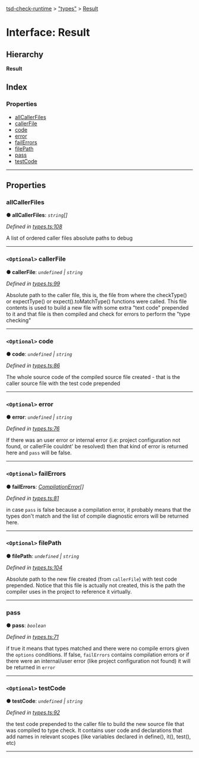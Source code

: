 [tsd-check-runtime](../README.md) > ["types"](../modules/_types_.md) > [Result](../interfaces/_types_.result.md)

# Interface: Result

## Hierarchy

**Result**

## Index

### Properties

* [allCallerFiles](_types_.result.md#allcallerfiles)
* [callerFile](_types_.result.md#callerfile)
* [code](_types_.result.md#code)
* [error](_types_.result.md#error)
* [failErrors](_types_.result.md#failerrors)
* [filePath](_types_.result.md#filepath)
* [pass](_types_.result.md#pass)
* [testCode](_types_.result.md#testcode)

---

## Properties

<a id="allcallerfiles"></a>

###  allCallerFiles

**● allCallerFiles**: *`string`[]*

*Defined in [types.ts:108](https://github.com/cancerberoSgx/tsd-check-runtime/blob/1e47935/src/types.ts#L108)*

A list of ordered caller files absolute paths to debug

___
<a id="callerfile"></a>

### `<Optional>` callerFile

**● callerFile**: *`undefined` \| `string`*

*Defined in [types.ts:99](https://github.com/cancerberoSgx/tsd-check-runtime/blob/1e47935/src/types.ts#L99)*

Absolute path to the caller file, this is, the file from where the checkType() or expectType() or expect().toMatchType() functions were called. This file contents is used to build a new file with some extra "text code" prepended to it and that file is then compiled and check for errors to perform the "type checking"

___
<a id="code"></a>

### `<Optional>` code

**● code**: *`undefined` \| `string`*

*Defined in [types.ts:86](https://github.com/cancerberoSgx/tsd-check-runtime/blob/1e47935/src/types.ts#L86)*

The whole source code of the compiled source file created - that is the caller source file with the test code prepended

___
<a id="error"></a>

### `<Optional>` error

**● error**: *`undefined` \| `string`*

*Defined in [types.ts:76](https://github.com/cancerberoSgx/tsd-check-runtime/blob/1e47935/src/types.ts#L76)*

If there was an user error or internal error (i.e: project configuration not found, or callerFile couldnt' be resolved) then that kind of error is returned here and `pass` will be false.

___
<a id="failerrors"></a>

### `<Optional>` failErrors

**● failErrors**: *[CompilationError](_types_.compilationerror.md)[]*

*Defined in [types.ts:81](https://github.com/cancerberoSgx/tsd-check-runtime/blob/1e47935/src/types.ts#L81)*

in case `pass` is false because a compilation error, it probably means that the types don't match and the list of compile diagnostic errors will be returned here.

___
<a id="filepath"></a>

### `<Optional>` filePath

**● filePath**: *`undefined` \| `string`*

*Defined in [types.ts:104](https://github.com/cancerberoSgx/tsd-check-runtime/blob/1e47935/src/types.ts#L104)*

Absolute path to the new file created (from `callerFile`) with test code prepended. Notice that this file is actually not created, this is the path the compiler uses in the project to reference it virtually.

___
<a id="pass"></a>

###  pass

**● pass**: *`boolean`*

*Defined in [types.ts:71](https://github.com/cancerberoSgx/tsd-check-runtime/blob/1e47935/src/types.ts#L71)*

if true it means that types matched and there were no compile errors given the `options` conditions. If false, `failErrors` contains compilation errors or if there were an internal/user error (like project configuration not found) it will be returned in `error`

___
<a id="testcode"></a>

### `<Optional>` testCode

**● testCode**: *`undefined` \| `string`*

*Defined in [types.ts:92](https://github.com/cancerberoSgx/tsd-check-runtime/blob/1e47935/src/types.ts#L92)*

the test code prepended to the caller file to build the new source file that was compiled to type check. It contains user code and declarations that add names in relevant scopes (like variables declared in define(), it(), test(), etc)

___

